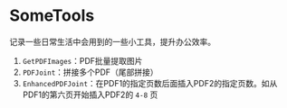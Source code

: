 # SomeTools
记录一些日常生活中会用到的一些小工具，提升办公效率。

1. `GetPDFImages`：PDF批量提取图片
2. `PDFJoint`：拼接多个PDF（尾部拼接）
3. `EnhancedPDFJoint`：在PDF1的指定页数后面插入PDF2的指定页数。如从PDF1的第六页开始插入PDF2的 `4-8` 页
